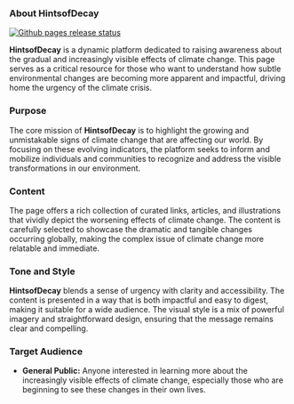 ### **About HintsofDecay**

[![Github pages release status](https://github.com/hgosansn/HintsOfDecay/actions/workflows/github_pages_hosting.yml/badge.svg)](https://github.com/hgosansn/HintsOfDecay/actions/workflows/github_pages_hosting.yml)

**HintsofDecay** is a dynamic platform dedicated to raising awareness about the gradual and increasingly visible effects of climate change. This page serves as a critical resource for those who want to understand how subtle environmental changes are becoming more apparent and impactful, driving home the urgency of the climate crisis.

### **Purpose**

The core mission of **HintsofDecay** is to highlight the growing and unmistakable signs of climate change that are affecting our world. By focusing on these evolving indicators, the platform seeks to inform and mobilize individuals and communities to recognize and address the visible transformations in our environment.

### **Content**

The page offers a rich collection of curated links, articles, and illustrations that vividly depict the worsening effects of climate change. The content is carefully selected to showcase the dramatic and tangible changes occurring globally, making the complex issue of climate change more relatable and immediate.

### **Tone and Style**

**HintsofDecay** blends a sense of urgency with clarity and accessibility. The content is presented in a way that is both impactful and easy to digest, making it suitable for a wide audience. The visual style is a mix of powerful imagery and straightforward design, ensuring that the message remains clear and compelling.

### **Target Audience**

- **General Public:** Anyone interested in learning more about the increasingly visible effects of climate change, especially those who are beginning to see these changes in their own lives.

